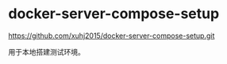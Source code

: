 # docker-server-compose-setup

https://github.com/xuhj2015/docker-server-compose-setup.git



用于本地搭建测试环境。
